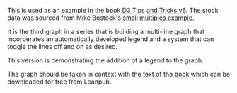 This is used as an example in the book [D3 Tips and Tricks v6](https://leanpub.com/d3-t-and-t-v6). The stock data was sourced from Mike Bostock's [small multiples example](http://bl.ocks.org/mbostock/1157787).

It is the third graph in a series that is building a multi-line graph that incorperates an automatically developed legend and a system that can toggle the lines off and on as desired.

This version is demonstrating the addition of a legend to the graph.

The graph should be taken in context with the text of the [book](https://leanpub.com/d3-t-and-t-v6) which can be downloaded for free from Leanpub.
